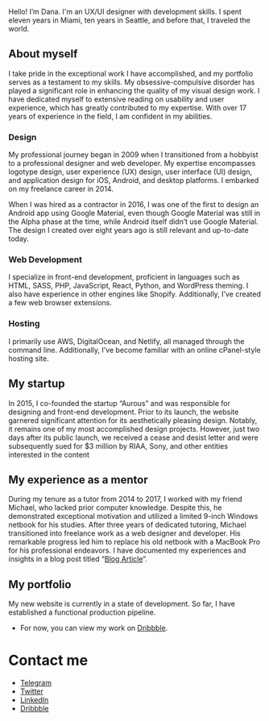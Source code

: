 Hello! I’m Dana. I'm an UX/UI designer with development skills. I spent eleven years in Miami, ten years in Seattle, and before that, I traveled the world.

## About myself
I take pride in the exceptional work I have accomplished, and my portfolio serves as a testament to my skills. My obsessive-compulsive disorder has played a significant role in enhancing the quality of my visual design work. I have dedicated myself to extensive reading on usability and user experience, which has greatly contributed to my expertise. With over 17 years of experience in the field, I am confident in my abilities.

### Design
My professional journey began in 2009 when I transitioned from a hobbyist to a professional designer and web developer. My expertise encompasses logotype design, user experience (UX) design, user interface (UI) design, and application design for iOS, Android, and desktop platforms. I embarked on my freelance career in 2014.

When I was hired as a contractor in 2016, I was one of the first to design an Android app using Google Material, even though Google Material was still in the Alpha phase at the time, while Android itself didn’t use Google Material. The design I created over eight years ago is still relevant and up-to-date today.

### Web Development
I specialize in front-end development, proficient in languages such as HTML, SASS, PHP, JavaScript, React, Python, and WordPress theming. I also have experience in other engines like Shopify. Additionally, I’ve created a few web browser extensions. 

### Hosting
I primarily use AWS, DigitalOcean, and Netlify, all managed through the command line. Additionally, I’ve become familiar with an online cPanel-style hosting site.

## My startup
In 2015, I co-founded the startup “Aurous” and was responsible for designing and front-end development. Prior to its launch, the website garnered significant attention for its aesthetically pleasing design. Notably, it remains one of my most accomplished design projects. However, just two days after its public launch, we received a cease and desist letter and were subsequently sued for $3 million by RIAA, Sony, and other entities interested in the content

## My experience as a mentor
During my tenure as a tutor from 2014 to 2017, I worked with my friend Michael, who lacked prior computer knowledge. Despite this, he demonstrated exceptional motivation and utilized a limited 9-inch Windows netbook for his studies. After three years of dedicated tutoring, Michael transitioned into freelance work as a web designer and developer. His remarkable progress led him to replace his old netbook with a MacBook Pro for his professional endeavors. I have documented my experiences and insights in a blog post titled “[Blog Article](https://medium.com/@dmxt/mentoring-a-student-who-is-a-computer-casual-to-a-designer-front-end-developer-79cb16afc42f)”. 

## My portfolio
My new website is currently in a state of development. So far, I have established a functional production pipeline.
* For now, you can view my work on [Dribbble](https://dribbble.com/dmxt).

# Contact me
* [Telegram](https://t.me/dmxtme)
* [Twitter](https://x.com/dmxt)
* [LinkedIn](https://linkedin.com/dmxt)
* [Dribbble](https://dribbble.com/dmxt) 
